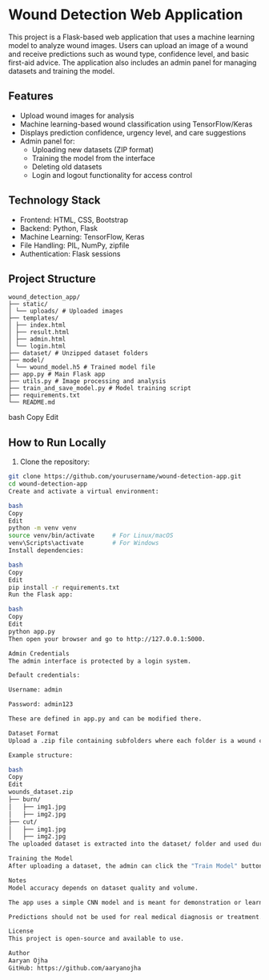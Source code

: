 # Wound Detection Web Application

This project is a Flask-based web application that uses a machine learning model to analyze wound images. Users can upload an image of a wound and receive predictions such as wound type, confidence level, and basic first-aid advice. The application also includes an admin panel for managing datasets and training the model.

## Features

- Upload wound images for analysis
- Machine learning-based wound classification using TensorFlow/Keras
- Displays prediction confidence, urgency level, and care suggestions
- Admin panel for:
  - Uploading new datasets (ZIP format)
  - Training the model from the interface
  - Deleting old datasets
  - Login and logout functionality for access control

## Technology Stack

- Frontend: HTML, CSS, Bootstrap
- Backend: Python, Flask
- Machine Learning: TensorFlow, Keras
- File Handling: PIL, NumPy, zipfile
- Authentication: Flask sessions

## Project Structure

<pre><code>wound_detection_app/
├── static/
│ └── uploads/ # Uploaded images
├── templates/
│ ├── index.html
│ ├── result.html
│ ├── admin.html
│ └── login.html
├── dataset/ # Unzipped dataset folders
├── model/
│ └── wound_model.h5 # Trained model file
├── app.py # Main Flask app
├── utils.py # Image processing and analysis
├── train_and_save_model.py # Model training script
├── requirements.txt
└── README.md</code></pre>

bash
Copy
Edit

## How to Run Locally

1. Clone the repository:

```bash
git clone https://github.com/yourusername/wound-detection-app.git
cd wound-detection-app
Create and activate a virtual environment:

bash
Copy
Edit
python -m venv venv
source venv/bin/activate     # For Linux/macOS
venv\Scripts\activate        # For Windows
Install dependencies:

bash
Copy
Edit
pip install -r requirements.txt
Run the Flask app:

bash
Copy
Edit
python app.py
Then open your browser and go to http://127.0.0.1:5000.

Admin Credentials
The admin interface is protected by a login system.

Default credentials:

Username: admin

Password: admin123

These are defined in app.py and can be modified there.

Dataset Format
Upload a .zip file containing subfolders where each folder is a wound category. Each subfolder should contain relevant wound images.

Example structure:

bash
Copy
Edit
wounds_dataset.zip
├── burn/
│   ├── img1.jpg
│   ├── img2.jpg
├── cut/
│   ├── img1.jpg
│   ├── img2.jpg
The uploaded dataset is extracted into the dataset/ folder and used during model training.

Training the Model
After uploading a dataset, the admin can click the "Train Model" button to train the classifier using the uploaded data. The model will be saved to model/wound_model.h5 and used for future predictions.

Notes
Model accuracy depends on dataset quality and volume.

The app uses a simple CNN model and is meant for demonstration or learning purposes.

Predictions should not be used for real medical diagnosis or treatment.

License
This project is open-source and available to use.

Author
Aaryan Ojha
GitHub: https://github.com/aaryanojha

